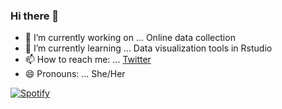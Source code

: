 ### Hi there 👋

- 🔭 I’m currently working on ... Online data collection
- 🌱 I’m currently learning ... Data visualization tools in Rstudio
- 📫 How to reach me: ... [Twitter](https://www.twitter.com/_chtaylor)
- 😄 Pronouns: ... She/Her

[![Spotify](https://novatorem-swart-iota.vercel.app/api/spotify)](https://open.spotify.com/user/p1sed9mayf8had6dks3ialkw6)

